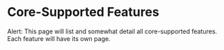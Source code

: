 # Core-Supported Features

Alert: This page will list and somewhat detail all core-supported features. Each feature will have its own page.